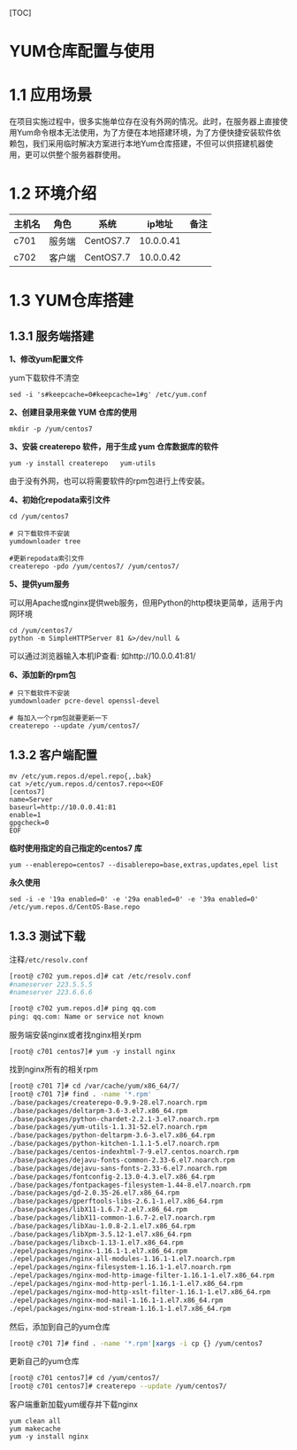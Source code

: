[TOC]



# YUM仓库配置与使用

# 1.1 应用场景

在项目实施过程中，很多实施单位存在没有外网的情况。此时，在服务器上直接使用Yum命令根本无法使用，为了方便在本地搭建环境，为了方便快捷安装软件依赖包，我们采用临时解决方案进行本地Yum仓库搭建，不但可以供搭建机器使用，更可以供整个服务器群使用。



# 1.2 环境介绍

| 主机名 | 角色   | 系统      | ip地址    | 备注 |
| ------ | ------ | --------- | --------- | ---- |
| c701   | 服务端 | CentOS7.7 | 10.0.0.41 |      |
| c702   | 客户端 | CentOS7.7 | 10.0.0.42 |      |



# 1.3 YUM仓库搭建

## 1.3.1 服务端搭建

**1、修改yum配置文件**

yum下载软件不清空

```shell
sed -i 's#keepcache=0#keepcache=1#g' /etc/yum.conf
```

**2、创建目录用来做 YUM 仓库的使用**

```shell
mkdir -p /yum/centos7
```

**3、安装 createrepo 软件，用于生成 yum 仓库数据库的软件**

```shell
yum -y install createrepo   yum-utils 
```

由于没有外网，也可以将需要软件的rpm包进行上传安装。

**4、初始化repodata索引文件**

```shell
cd /yum/centos7

# 只下载软件不安装
yumdownloader tree

#更新repodata索引文件
createrepo -pdo /yum/centos7/ /yum/centos7/
```

**5、提供yum服务**

可以用Apache或nginx提供web服务，但用Python的http模块更简单，适用于内网环境

```shell
cd /yum/centos7/
python -m SimpleHTTPServer 81 &>/dev/null &
```

可以通过浏览器输入本机IP查看: 如http://10.0.0.41:81/

**6、添加新的rpm包**

```shell
# 只下载软件不安装
yumdownloader pcre-devel openssl-devel 

# 每加入一个rpm包就要更新一下
createrepo --update /yum/centos7/
```



## 1.3.2 客户端配置

```shell
mv /etc/yum.repos.d/epel.repo{,.bak}
cat >/etc/yum.repos.d/centos7.repo<<EOF
[centos7]
name=Server
baseurl=http://10.0.0.41:81
enable=1
gpgcheck=0
EOF
```

**临时使用指定的自己指定的centos7 库**

```shell
yum --enablerepo=centos7 --disablerepo=base,extras,updates,epel list
```

**永久使用**

```shell
sed -i -e '19a enabled=0' -e '29a enabled=0' -e '39a enabled=0' /etc/yum.repos.d/CentOS-Base.repo
```



## 1.3.3 测试下载

注释`/etc/resolv.conf`

```bash
[root@ c702 yum.repos.d]# cat /etc/resolv.conf
#nameserver 223.5.5.5
#nameserver 223.6.6.6

[root@ c702 yum.repos.d]# ping qq.com
ping: qq.com: Name or service not known
```

服务端安装nginx或者找nginx相关rpm

```
[root@ c701 centos7]# yum -y install nginx
```

找到nginx所有的相关rpm

```bash
[root@ c701 7]# cd /var/cache/yum/x86_64/7/
[root@ c701 7]# find . -name '*.rpm'
./base/packages/createrepo-0.9.9-28.el7.noarch.rpm
./base/packages/deltarpm-3.6-3.el7.x86_64.rpm
./base/packages/python-chardet-2.2.1-3.el7.noarch.rpm
./base/packages/yum-utils-1.1.31-52.el7.noarch.rpm
./base/packages/python-deltarpm-3.6-3.el7.x86_64.rpm
./base/packages/python-kitchen-1.1.1-5.el7.noarch.rpm
./base/packages/centos-indexhtml-7-9.el7.centos.noarch.rpm
./base/packages/dejavu-fonts-common-2.33-6.el7.noarch.rpm
./base/packages/dejavu-sans-fonts-2.33-6.el7.noarch.rpm
./base/packages/fontconfig-2.13.0-4.3.el7.x86_64.rpm
./base/packages/fontpackages-filesystem-1.44-8.el7.noarch.rpm
./base/packages/gd-2.0.35-26.el7.x86_64.rpm
./base/packages/gperftools-libs-2.6.1-1.el7.x86_64.rpm
./base/packages/libX11-1.6.7-2.el7.x86_64.rpm
./base/packages/libX11-common-1.6.7-2.el7.noarch.rpm
./base/packages/libXau-1.0.8-2.1.el7.x86_64.rpm
./base/packages/libXpm-3.5.12-1.el7.x86_64.rpm
./base/packages/libxcb-1.13-1.el7.x86_64.rpm
./epel/packages/nginx-1.16.1-1.el7.x86_64.rpm
./epel/packages/nginx-all-modules-1.16.1-1.el7.noarch.rpm
./epel/packages/nginx-filesystem-1.16.1-1.el7.noarch.rpm
./epel/packages/nginx-mod-http-image-filter-1.16.1-1.el7.x86_64.rpm
./epel/packages/nginx-mod-http-perl-1.16.1-1.el7.x86_64.rpm
./epel/packages/nginx-mod-http-xslt-filter-1.16.1-1.el7.x86_64.rpm
./epel/packages/nginx-mod-mail-1.16.1-1.el7.x86_64.rpm
./epel/packages/nginx-mod-stream-1.16.1-1.el7.x86_64.rpm
```

然后，添加到自己的yum仓库

```bash
[root@ c701 7]# find . -name '*.rpm'|xargs -i cp {} /yum/centos7
```

更新自己的yum仓库

```bash
[root@ c701 centos7]# cd /yum/centos7/
[root@ c701 centos7]# createrepo --update /yum/centos7/
```

客户端重新加载yum缓存并下载nginx

```shell
yum clean all
yum makecache
yum -y install nginx
```



